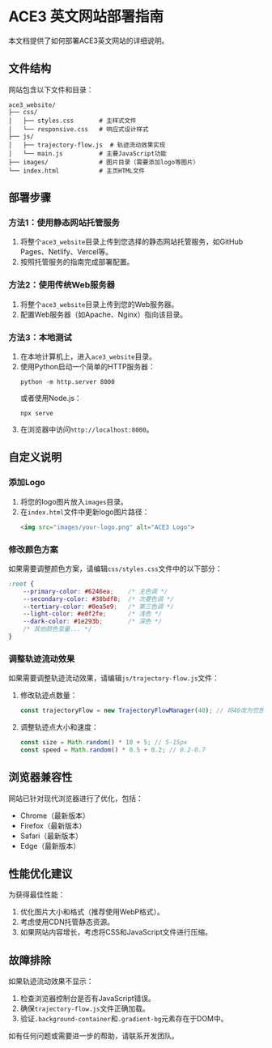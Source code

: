 # ACE3 英文网站部署指南

本文档提供了如何部署ACE3英文网站的详细说明。

## 文件结构

网站包含以下文件和目录：

```
ace3_website/
├── css/
│   ├── styles.css       # 主样式文件
│   └── responsive.css   # 响应式设计样式
├── js/
│   ├── trajectory-flow.js  # 轨迹流动效果实现
│   └── main.js          # 主要JavaScript功能
├── images/              # 图片目录（需要添加logo等图片）
└── index.html           # 主页HTML文件
```

## 部署步骤

### 方法1：使用静态网站托管服务

1. 将整个`ace3_website`目录上传到您选择的静态网站托管服务，如GitHub Pages、Netlify、Vercel等。
2. 按照托管服务的指南完成部署配置。

### 方法2：使用传统Web服务器

1. 将整个`ace3_website`目录上传到您的Web服务器。
2. 配置Web服务器（如Apache、Nginx）指向该目录。

### 方法3：本地测试

1. 在本地计算机上，进入`ace3_website`目录。
2. 使用Python启动一个简单的HTTP服务器：
   ```
   python -m http.server 8000
   ```
   或者使用Node.js：
   ```
   npx serve
   ```
3. 在浏览器中访问`http://localhost:8000`。

## 自定义说明

### 添加Logo

1. 将您的logo图片放入`images`目录。
2. 在`index.html`文件中更新logo图片路径：
   ```html
   <img src="images/your-logo.png" alt="ACE3 Logo">
   ```

### 修改颜色方案

如果需要调整颜色方案，请编辑`css/styles.css`文件中的以下部分：

```css
:root {
    --primary-color: #6246ea;    /* 主色调 */
    --secondary-color: #38bdf8;  /* 次要色调 */
    --tertiary-color: #0ea5e9;   /* 第三色调 */
    --light-color: #e0f2fe;      /* 浅色 */
    --dark-color: #1e293b;       /* 深色 */
    /* 其他颜色变量... */
}
```

### 调整轨迹流动效果

如果需要调整轨迹流动效果，请编辑`js/trajectory-flow.js`文件：

1. 修改轨迹点数量：
   ```javascript
   const trajectoryFlow = new TrajectoryFlowManager(40); // 将40改为您想要的数量
   ```

2. 调整轨迹点大小和速度：
   ```javascript
   const size = Math.random() * 10 + 5; // 5-15px
   const speed = Math.random() * 0.5 + 0.2; // 0.2-0.7
   ```

## 浏览器兼容性

网站已针对现代浏览器进行了优化，包括：
- Chrome（最新版本）
- Firefox（最新版本）
- Safari（最新版本）
- Edge（最新版本）

## 性能优化建议

为获得最佳性能：

1. 优化图片大小和格式（推荐使用WebP格式）。
2. 考虑使用CDN托管静态资源。
3. 如果网站内容增长，考虑将CSS和JavaScript文件进行压缩。

## 故障排除

如果轨迹流动效果不显示：
1. 检查浏览器控制台是否有JavaScript错误。
2. 确保`trajectory-flow.js`文件正确加载。
3. 验证`.background-container`和`.gradient-bg`元素存在于DOM中。

如有任何问题或需要进一步的帮助，请联系开发团队。
